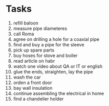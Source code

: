 #      Tasks


1. refill baloon
2. measure pipe diameteres
3. call Roma
4. agree on drilling a hole for a coaxial pipe
5. find and buy a pipe for the sleeve
6. pick up spare parts
7. buy hoses for stove and boiler
8. read article on habr
9. watch one video about QA or IT or english
10. glue the ends, straighten, lay the pipe
11. wash the car
12. orden a front door
14. bay wall insulation
15. continue assembling the electrical in home
16. find a chandelier holder
